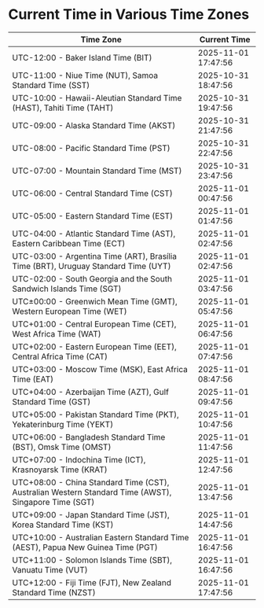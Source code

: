 # Current Time in Various Time Zones

| Time Zone | Current Time |
|-----------|--------------|
| UTC-12:00 - Baker Island Time (BIT) | 2025-11-01 17:47:56 |
| UTC-11:00 - Niue Time (NUT), Samoa Standard Time (SST) | 2025-10-31 18:47:56 |
| UTC-10:00 - Hawaii-Aleutian Standard Time (HAST), Tahiti Time (TAHT) | 2025-10-31 19:47:56 |
| UTC-09:00 - Alaska Standard Time (AKST) | 2025-10-31 21:47:56 |
| UTC-08:00 - Pacific Standard Time (PST) | 2025-10-31 22:47:56 |
| UTC-07:00 - Mountain Standard Time (MST) | 2025-10-31 23:47:56 |
| UTC-06:00 - Central Standard Time (CST) | 2025-11-01 00:47:56 |
| UTC-05:00 - Eastern Standard Time (EST) | 2025-11-01 01:47:56 |
| UTC-04:00 - Atlantic Standard Time (AST), Eastern Caribbean Time (ECT) | 2025-11-01 02:47:56 |
| UTC-03:00 - Argentina Time (ART), Brasília Time (BRT), Uruguay Standard Time (UYT) | 2025-11-01 02:47:56 |
| UTC-02:00 - South Georgia and the South Sandwich Islands Time (SGT) | 2025-11-01 03:47:56 |
| UTC±00:00 - Greenwich Mean Time (GMT), Western European Time (WET) | 2025-11-01 05:47:56 |
| UTC+01:00 - Central European Time (CET), West Africa Time (WAT) | 2025-11-01 06:47:56 |
| UTC+02:00 - Eastern European Time (EET), Central Africa Time (CAT) | 2025-11-01 07:47:56 |
| UTC+03:00 - Moscow Time (MSK), East Africa Time (EAT) | 2025-11-01 08:47:56 |
| UTC+04:00 - Azerbaijan Time (AZT), Gulf Standard Time (GST) | 2025-11-01 09:47:56 |
| UTC+05:00 - Pakistan Standard Time (PKT), Yekaterinburg Time (YEKT) | 2025-11-01 10:47:56 |
| UTC+06:00 - Bangladesh Standard Time (BST), Omsk Time (OMST) | 2025-11-01 11:47:56 |
| UTC+07:00 - Indochina Time (ICT), Krasnoyarsk Time (KRAT) | 2025-11-01 12:47:56 |
| UTC+08:00 - China Standard Time (CST), Australian Western Standard Time (AWST), Singapore Time (SGT) | 2025-11-01 13:47:56 |
| UTC+09:00 - Japan Standard Time (JST), Korea Standard Time (KST) | 2025-11-01 14:47:56 |
| UTC+10:00 - Australian Eastern Standard Time (AEST), Papua New Guinea Time (PGT) | 2025-11-01 16:47:56 |
| UTC+11:00 - Solomon Islands Time (SBT), Vanuatu Time (VUT) | 2025-11-01 16:47:56 |
| UTC+12:00 - Fiji Time (FJT), New Zealand Standard Time (NZST) | 2025-11-01 17:47:56 |
